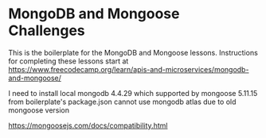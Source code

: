 # MongoDB and Mongoose Challenges

This is the boilerplate for the MongoDB and Mongoose lessons. Instructions for completing these lessons start at https://www.freecodecamp.org/learn/apis-and-microservices/mongodb-and-mongoose/

I need to install local mongodb 4.4.29 which supported by mongoose 5.11.15 from boilerplate's package.json
cannot use mongodb atlas due to old mongoose version 

https://mongoosejs.com/docs/compatibility.html
